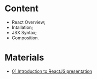 # Content
- React Overview;
- Intallation;
- JSX Syntax;
- Composition.

# Materials
- [01.Introduction to ReactJS presentation](https://github.com/TheStormWeaver/Front-End/files/7482130/01.Introduction-to-ReactJS.pptx)

